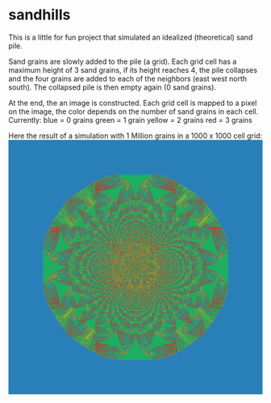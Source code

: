 # sandhills

This is a little for fun project that simulated an idealized (theoretical) sand pile.

Sand grains are slowly added to the pile (a grid). Each grid cell has a maximum height of 3 sand grains, if its height reaches 4,
the pile collapses and the four grains are added to each of the neighbors (east west north south). The collapsed pile is then empty again (0 sand grains).

At the end, the an image is constructed. Each grid cell is mapped to a pixel on the image, the color depends on the number of sand grains in each cell.
Currently:
blue = 0 grains
green = 1 grain
yellow = 2 grains
red = 3 grains

Here the result of a simulation with 1 Million grains in a 1000 x 1000 cell grid:
![Resulting Image](/docs/images/result.png)